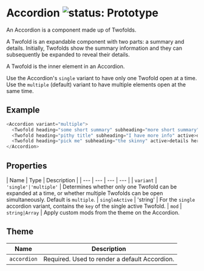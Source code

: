 # Accordion ![status: Prototype](https://img.shields.io/badge/status-prototype-orange.svg)

An Accordion is a component made up of Twofolds.

A Twofold is an expandable component with two parts: a summary and details. Initially, Twofolds show the summary information and they can subsequently be expanded to reveal their details.

A Twofold is the inner element in an Accordion.

Use the Accordion's `single` variant to have only one Twofold open at a time. Use the `multiple` (default) variant to have multiple elements open at the same time.

## Example

```javascript
<Accordion variant="multiple">
  <Twofold heading="some short summary" subheading="more short summary">details here</Twofold>
  <Twofold heading="pithy title" subheading="I have more info" active>details here</Twofold>
  <Twofold heading="pick me" subheading="the skinny" active>details here</Twofold>
</Accordion>
```

## Properties

| Name | Type | Description |
| --- | --- | --- | --- |
| `variant` | <code>'single'&#124;'multiple'</code> | Determines whether only one Twofold can be expanded at a time, or whether multiple Twofolds can be open simultaneously. Default is `multiple`.
| `singleActive` | 'string' | For the `single` accordion variant, contains the `key` of the single active Twofold.
| `mod` | <code>string&#124;Array<string></code> | Apply custom mods from the theme on the Accordion.

## Theme

| Name | Description |
| ---  | ----------- |
| `accordion` | Required. Used to render a default Accordion. |
